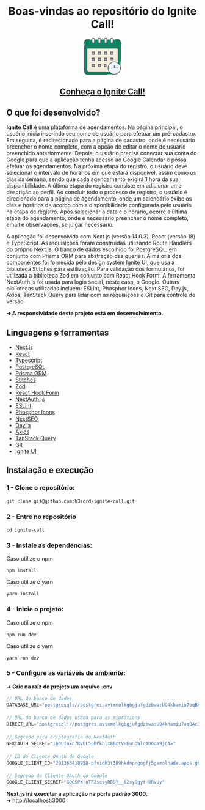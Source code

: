 <h1 align="center">Boas-vindas ao repositório do Ignite Call!</h1>

<div align="center"><img src="public/icon-app.svg"/></div>

<h2 align="center">
  <a href="https://app-ignite-call.vercel.app" target="_blank">
    Conheça o Ignite Call!
  </a>
</h2>

## O que foi desenvolvido?

<strong>Ignite Call</strong> é uma plataforma de agendamentos. Na página principal, o usuário inicia inserindo seu nome de usuário para efetuar um pré-cadastro. Em seguida, é redirecionado para a página de cadastro, onde é necessário preencher o nome completo, com a opção de editar o nome de usuário preenchido anteriormente. Depois, o usuário precisa conectar sua conta do Google para que a aplicação tenha acesso ao Google Calendar e possa efetuar os agendamentos. Na próxima etapa do registro, o usuário deve selecionar o intervalo de horários em que estará disponível, assim como os dias da semana, sendo que cada agendamento exigirá 1 hora da sua disponibilidade. A última etapa do registro consiste em adicionar uma descrição ao perfil. Ao concluir todo o processo de registro, o usuário é direcionado para a página de agendamento, onde um calendário exibe os dias e horários de acordo com a disponibilidade configurada pelo usuário na etapa de registro. Após selecionar a data e o horário, ocorre a última etapa do agendamento, onde é necessário preencher o nome completo, email e observações, se julgar necessário.

A aplicação foi desenvolvida com Next.js (versão 14.0.3), React (versão 18) e TypeScript. As requisições foram construídas utilizando Route Handlers do próprio Next.js. O banco de dados escolhido foi PostgreSQL, em conjunto com Prisma ORM para abstração das queries. A maioria dos componentes foi fornecida pelo design system [Ignite UI](https://github.com/h3zord/ignite-ui), que usa a biblioteca Stitches para estilização. Para validação dos formulários, foi utilizada a biblioteca Zod em conjunto com React Hook Form. A ferramenta NextAuth.js foi usada para login social, neste caso, o Google. Outras bibliotecas utilizadas incluem: ESLint, Phosphor Icons, Next SEO, Day.js, Axios, TanStack Query para lidar com as requisições e Git para controle de versão.

<strong>➜ A responsividade deste projeto está em desenvolvimento.</strong>

## Linguagens e ferramentas

- [Next.js](https://nextjs.org/)
- [React](https://react.dev/)
- [Typescript](https://www.typescriptlang.org/)
- [PostgreSQL](https://www.postgresql.org/)
- [Prisma ORM](https://www.prisma.io/)
- [Stitches](https://stitches.dev/)
- [Zod](https://zod.dev/)
- [React Hook Form](https://react-hook-form.com/)
- [NextAuth.js](https://next-auth.js.org/)
- [ESLint](https://eslint.org/)
- [Phosphor Icons](https://phosphoricons.com/)
- [NextSEO](https://github.com/garmeeh/next-seo)
- [Day.js](https://day.js.org/)
- [Axios](https://axios-http.com/ptbr/)
- [TanStack Query](https://tanstack.com/)
- [Git](https://git-scm.com/)
- [Ignite UI](https://github.com/h3zord/ignite-ui)

## Instalação e execução

### 1 - Clone o repositório:
```
git clone git@github.com:h3zord/ignite-call.git
```

### 2 - Entre no repositório
```
cd ignite-call
```

### 3 - Instale as dependências:
Caso utilize o npm
```
npm install
```
Caso utilize o yarn
```
yarn install
```

### 4 - Inicie o projeto:
Caso utilize o npm
```
npm run dev
```
Caso utilize o yarn
```
yarn run dev
```

### 5 - Configure as variáveis de ambiente:
➜ <strong>Crie na raíz do projeto um arquivo .env</strong>

```javascript
// URL do banco de dados
DATABASE_URL="postgresql://postgres.avtxmolkgbgjufgdzbwa:UQ4khamiu7oqBAc3@aws-0-sa-east-1.pooler.supabase.com:6543/postgres?pgbouncer=true"

// URL do banco de dados usada para as migrations
DIRECT_URL="postgresql://postgres.avtxmolkgbgjufgdzbwa:UQ4khamiu7oqBAc3@aws-0-sa-east-1.pooler.supabase.com:5432/postgres"

// Segredo para criptografia do NextAuth
NEXTAUTH_SECRET="ih0UIuxn7RVUL5pBPkhlx8BctVHKunDWlq1D6qN9jCA="

// ID do Cliente OAuth do Google
GOOGLE_CLIENT_ID="291363418958-pfvidh3t389hkdnpngogfj5gamolhade.apps.googleusercontent.com"

// Segredo do Cliente OAuth do Google
GOOGLE_CLIENT_SECRET="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"
```

<strong>Next.js irá executar a aplicação na porta padrão 3000.</strong>
<br/>
➜ http://localhost:3000
